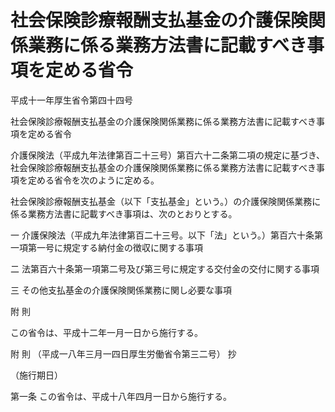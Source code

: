 # 社会保険診療報酬支払基金の介護保険関係業務に係る業務方法書に記載すべき事項を定める省令

平成十一年厚生省令第四十四号

社会保険診療報酬支払基金の介護保険関係業務に係る業務方法書に記載すべき事項を定める省令

介護保険法（平成九年法律第百二十三号）第百六十二条第二項の規定に基づき、社会保険診療報酬支払基金の介護保険関係業務に係る業務方法書に記載すべき事項を定める省令を次のように定める。

社会保険診療報酬支払基金（以下「支払基金」という。）の介護保険関係業務に係る業務方法書に記載すべき事項は、次のとおりとする。

一 介護保険法（平成九年法律第百二十三号。以下「法」という。）第百六十条第一項第一号に規定する納付金の徴収に関する事項

二 法第百六十条第一項第二号及び第三号に規定する交付金の交付に関する事項

三 その他支払基金の介護保険関係業務に関し必要な事項

附 則

この省令は、平成十二年一月一日から施行する。

附 則 （平成一八年三月一四日厚生労働省令第三二号） 抄

（施行期日）

第一条 この省令は、平成十八年四月一日から施行する。
